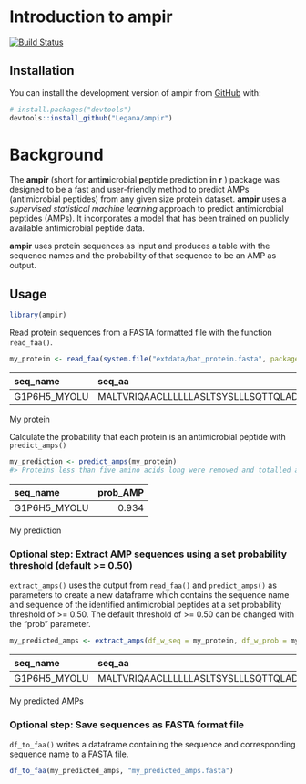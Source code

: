 
<!-- README.md is generated from README.Rmd. Please edit that file -->

# Introduction to ampir

<!-- badges: start -->

[![Build
Status](https://travis-ci.com/Legana/ampir.svg?token=fesxqj9vWJzeRTtyzLHt&branch=master)](https://travis-ci.com/Legana/ampir)
<!-- badges: end -->

## Installation

You can install the development version of ampir from
[GitHub](https://github.com/) with:

``` r
# install.packages("devtools")
devtools::install_github("Legana/ampir")
```

# Background

The **ampir** (short for **a**nti**m**icrobial **p**eptide prediction
**i**n **r** ) package was designed to be a fast and user-friendly
method to predict AMPs (antimicrobial peptides) from any given size
protein dataset. **ampir** uses a *supervised statistical machine
learning* approach to predict antimicrobial peptides (AMPs). It
incorporates a model that has been trained on publicly available
antimicrobial peptide data.

**ampir** uses protein sequences as input and produces a table with the
sequence names and the probability of that sequence to be an AMP as
output.

## Usage

``` r
library(ampir)
```

Read protein sequences from a FASTA formatted file with the function
`read_faa()`.

``` r
my_protein <- read_faa(system.file("extdata/bat_protein.fasta", package = "ampir"))
```

| seq\_name     | seq\_aa                             |
| :------------ | :---------------------------------- |
| G1P6H5\_MYOLU | MALTVRIQAACLLLLLLASLTSYSLLLSQTTQLAD |

My protein

Calculate the probability that each protein is an antimicrobial peptide
with `predict_amps()`

``` r
my_prediction <- predict_amps(my_protein)
#> Proteins less than five amino acids long were removed and totalled at: 0
```

| seq\_name     | prob\_AMP |
| :------------ | --------: |
| G1P6H5\_MYOLU |     0.934 |

My
prediction

### Optional step: Extract AMP sequences using a set probability threshold (default \>= 0.50)

`extract_amps()` uses the output from `read_faa()` and `predict_amps()`
as parameters to create a new dataframe which contains the sequence name
and sequence of the identified antimicrobial peptides at a set
probability threshold of \>= 0.50. The default threshold of \>= 0.50 can
be changed with the “prob”
parameter.

``` r
my_predicted_amps <- extract_amps(df_w_seq = my_protein, df_w_prob = my_prediction, prob = 0.55)
```

| seq\_name     | seq\_aa                             |
| :------------ | :---------------------------------- |
| G1P6H5\_MYOLU | MALTVRIQAACLLLLLLASLTSYSLLLSQTTQLAD |

My predicted AMPs

### Optional step: Save sequences as FASTA format file

`df_to_faa()` writes a dataframe containing the sequence and
corresponding sequence name to a FASTA file.

``` r
df_to_faa(my_predicted_amps, "my_predicted_amps.fasta")
```
